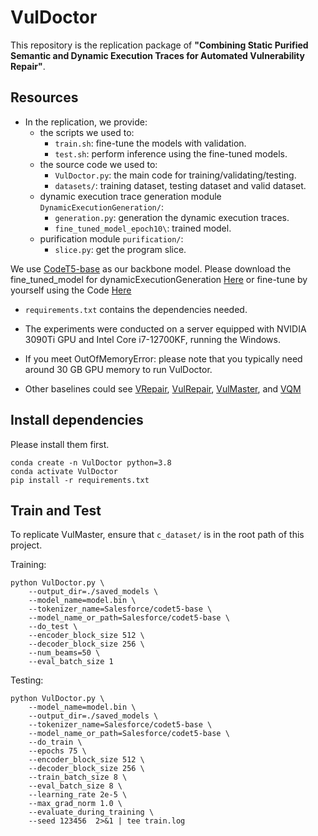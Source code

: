 # VulDoctor
 
This repository is the replication package of **"Combining Static Purified Semantic and Dynamic Execution Traces for Automated Vulnerability Repair"**.

## Resources

* In the replication, we provide:
  * the scripts we used to:
    * `train.sh`: fine-tune the models with validation.
    * `test.sh`:  perform inference using the fine-tuned models.
  * the source code we used to:
    * `VulDoctor.py`: the main code for training/validating/testing.
    * `datasets/`: training dataset, testing dataset and valid dataset.
  * dynamic execution trace generation module `DynamicExecutionGeneration/`:
    * `generation.py`: generation the dynamic execution traces.
    * `fine_tuned_model_epoch10\`: trained model.
  * purification module `purification/`:
    * `slice.py`: get the program slice.

 We use [CodeT5-base](https://drive.google.com/drive/folders/1L5fkJ_J-NvuWlcr-GbfomorxoS6HwuTs?usp=sharing) as our backbone model. 
 Please download the fine_tuned_model for dynamicExecutionGeneration [Here](https://drive.google.com/file/d/1DrkpVKB75a_XK8sjzfl2INhaN_9cCWTJ/view?usp=drive_link) or fine-tune by yourself using the Code [Here](https://github.com/aashishyadavally/nd-slicer)
* `requirements.txt` contains the dependencies needed.

* The experiments were conducted on a server equipped with NVIDIA 3090Ti GPU and Intel Core i7-12700KF, running the Windows.
  
* If you meet OutOfMemoryError: please note that you typically need around 30 GB GPU memory to run VulDoctor.

* Other baselines could see [VRepair](https://github.com/ASSERT-KTH/VRepair), [VulRepair](https://github.com/awsm-research/VulRepair), [VulMaster](https://github.com/soarsmu/VulMaster_), and [VQM](https://github.com/awsm-research/VQM)

## Install dependencies

 Please install them first.
```
conda create -n VulDoctor python=3.8 
conda activate VulDoctor
pip install -r requirements.txt
```

## Train and Test 

To replicate VulMaster, ensure that `c_dataset/` is in the root path of this project. 

Training:
```
python VulDoctor.py \
    --output_dir=./saved_models \
    --model_name=model.bin \
    --tokenizer_name=Salesforce/codet5-base \
    --model_name_or_path=Salesforce/codet5-base \
    --do_test \
    --encoder_block_size 512 \
    --decoder_block_size 256 \
    --num_beams=50 \
    --eval_batch_size 1
```

Testing:
```
python VulDoctor.py \
    --model_name=model.bin \
    --output_dir=./saved_models \
    --tokenizer_name=Salesforce/codet5-base \
    --model_name_or_path=Salesforce/codet5-base \
    --do_train \
    --epochs 75 \
    --encoder_block_size 512 \
    --decoder_block_size 256 \
    --train_batch_size 8 \
    --eval_batch_size 8 \
    --learning_rate 2e-5 \
    --max_grad_norm 1.0 \
    --evaluate_during_training \
    --seed 123456  2>&1 | tee train.log
```
